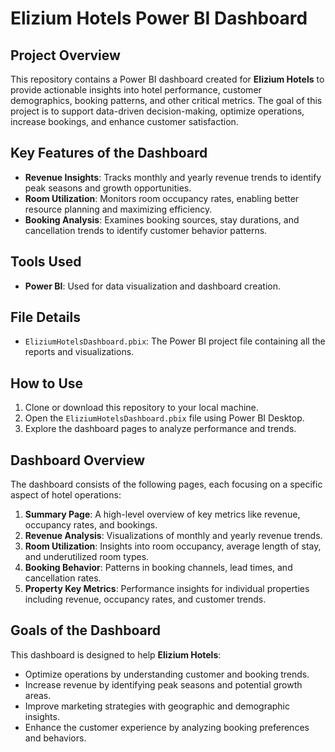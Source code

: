 # Elizium Hotels Power BI Dashboard

## Project Overview

This repository contains a Power BI dashboard created for **Elizium Hotels** to provide actionable insights into hotel performance, customer demographics, booking patterns, and other critical metrics. The goal of this project is to support data-driven decision-making, optimize operations, increase bookings, and enhance customer satisfaction.

## Key Features of the Dashboard

- **Revenue Insights**: Tracks monthly and yearly revenue trends to identify peak seasons and growth opportunities.
- **Room Utilization**: Monitors room occupancy rates, enabling better resource planning and maximizing efficiency.
- **Booking Analysis**: Examines booking sources, stay durations, and cancellation trends to identify customer behavior patterns.

## Tools Used

- **Power BI**: Used for data visualization and dashboard creation.
  
## File Details

- `EliziumHotelsDashboard.pbix`: The Power BI project file containing all the reports and visualizations.
  
## How to Use

1. Clone or download this repository to your local machine.
2. Open the `EliziumHotelsDashboard.pbix` file using Power BI Desktop.
3. Explore the dashboard pages to analyze performance and trends.

## Dashboard Overview

The dashboard consists of the following pages, each focusing on a specific aspect of hotel operations:

1. **Summary Page**: A high-level overview of key metrics like revenue, occupancy rates, and bookings.
2. **Revenue Analysis**: Visualizations of monthly and yearly revenue trends.
3. **Room Utilization**: Insights into room occupancy, average length of stay, and underutilized room types.
4. **Booking Behavior**: Patterns in booking channels, lead times, and cancellation rates.
5. **Property Key Metrics**: Performance insights for individual properties including revenue, occupancy rates, and customer trends.
   
## Goals of the Dashboard

This dashboard is designed to help **Elizium Hotels**:
- Optimize operations by understanding customer and booking trends.
- Increase revenue by identifying peak seasons and potential growth areas.
- Improve marketing strategies with geographic and demographic insights.
- Enhance the customer experience by analyzing booking preferences and behaviors.

